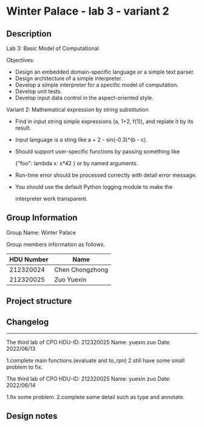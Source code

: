 # Winter Palace - lab 3 - variant 2

## Description

Lab 3:  Basic Model of Computational

Objectives:

* Design an embedded domain-specific language or a simple text parser.
* Design architecture of a simple interpreter.
* Develop a simple interpreter for a specific model of computation.
* Develop unit tests.
* Develop input data control in the aspect-oriented style.

Variant 2:  Mathematical expression by string substitution

* Find in input string simple expressions (a, 1+2, f(1)), and replate it by its result.

* Input language is a sting like a + 2 - sin(-0.3)*(b - c).

* Should support user-specific functions by passing something like

   {"foo": lambda x: x*42 } or by named arguments.

* Run-time error should be processed correctly with detail error message.

* You should use the default Python logging module to make the

  interpreter work transparent.

## Group Information

Group Name: Winter Palace

Group members information as follows.

| HDU Number | Name            |
| ---------- | --------------- |
| 212320024  | Chen Chongzhong |
| 212320025  | Zuo Yuexin      |

## Project structure

## Changelog

---

The third lab of CPO
HDU-ID: 212320025
Name: yuexin zuo
Date: 2022/06/13

1.complete main functions.(evaluate and to_rpn)
2.still have some small problem to fix.

The third lab of CPO
HDU-ID: 212320025
Name: yuexin zuo
Date: 2022/06/14

1.fix some problem.
2.complete some detail such as type and annotate.
## Design notes


